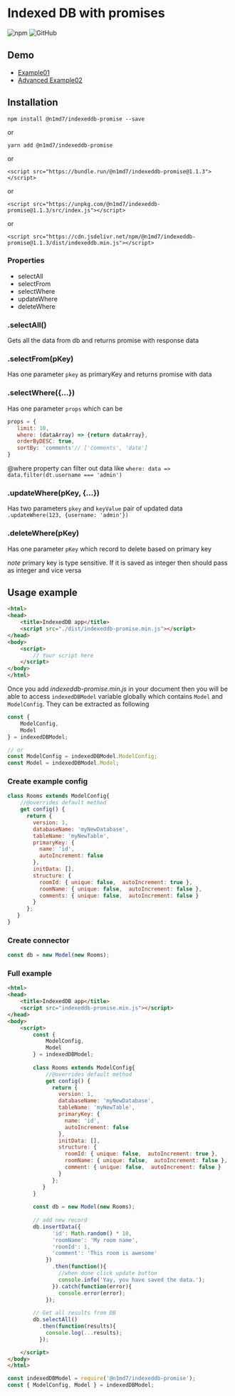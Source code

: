 # Indexed DB with promises

![npm](https://img.shields.io/npm/v/@n1md7/indexeddb-promise)
![GitHub](https://img.shields.io/github/license/bichiko/indexeddb-promise)
## Demo
- [Example01](https://bichiko.github.io/indexeddb-promise/examples/Example01.html)
- [Advanced Example02](https://bichiko.github.io/indexeddb-promise/examples/Example02.html)

## Installation
```shell script
npm install @n1md7/indexeddb-promise --save
```
or

```shell script
yarn add @n1md7/indexeddb-promise
```
or
```shell script
<script src="https://bundle.run/@n1md7/indexeddb-promise@1.1.3"></script>
```
or
```shell script
<script src="https://unpkg.com/@n1md7/indexeddb-promise@1.1.3/src/index.js"></script>
```
or
```shell script
<script src="https://cdn.jsdelivr.net/npm/@n1md7/indexeddb-promise@1.1.3/dist/indexeddb.min.js"></script>
```


### Properties
- selectAll
- selectFrom
- selectWhere
- updateWhere
- deleteWhere

### .selectAll()
Gets all the data from db and returns promise with response data

### .selectFrom(pKey)
Has one parameter `pkey` as primaryKey and returns promise with data

### .selectWhere({...})
Has one parameter `props` which can be
```javascript
props = {
   limit: 10,
   where: (dataArray) => {return dataArray},
   orderByDESC: true,
   sortBy: 'comments'// ['comments', 'date']
}
``` 
@where property can filter out data
like `where: data => data.filter(dt.username === 'admin')`

### .updateWhere(pKey, {...})
Has two parameters `pkey` and `keyValue` pair of updated data
`.updateWhere(123, {username: 'admin'})`

### .deleteWhere(pKey)
Has one parameter `pKey` which record to delete based on primary key

*note* primary key is type sensitive. If it is saved as integer then should pass as integer and vice versa 
## Usage example

```html
<html>
<head>
    <title>IndexedDB app</title>
    <script src="./dist/indexeddb-promise.min.js"></script>
</head>
<body>
    <script>
        // Your script here
    </script>
</body>
</html>
```

Once you add *indexeddb-promise.min.js* in your document then you will be able to access 
`indexedDBModel` variable globally which contains `Model` and `ModelConfig`.
They can be extracted as following
```javascript
const {
    ModelConfig,
    Model
} = indexedDBModel;

// or
const ModelConfig = indexedDBModel.ModelConfig;
const Model = indexedDBModel.Model;
```

### Create example config

```javascript
class Rooms extends ModelConfig{
    //@overrides default method
    get config() {
      return {
        version: 1,
        databaseName: 'myNewDatabase',
        tableName: 'myNewTable',
        primaryKey: {
          name: 'id',
          autoIncrement: false
        },
        initData: [],
        structure: {
          roomId: { unique: false,  autoIncrement: true },
          roomName: { unique: false,  autoIncrement: false },
          comments: { unique: false,  autoIncrement: false }
        }
      };
   }
}
```

### Create connector
```javascript
const db = new Model(new Rooms);
```

### Full example
```html
<html>
<head>
    <title>IndexedDB app</title>
    <script src="indexeddb-promise.min.js"></script>
</head>
<body>
    <script>
        const {
            ModelConfig,
            Model
        } = indexedDBModel;
        
        class Rooms extends ModelConfig{
            //@overrides default method
            get config() {
              return {
                version: 1,
                databaseName: 'myNewDatabase',
                tableName: 'myNewTable',
                primaryKey: {
                  name: 'id',
                  autoIncrement: false
                },
                initData: [],
                structure: {
                  roomId: { unique: false,  autoIncrement: true },
                  roomName: { unique: false,  autoIncrement: false },
                  comment: { unique: false,  autoIncrement: false }
                }
              };
           }
        }
        
        const db = new Model(new Rooms);
        
        // add new record
        db.insertData({
              'id': Math.random() * 10,
              'roomName': 'My room name',
              'roomId': 1,
              'comment': 'This room is awesome'
            })
              .then(function(){
                //when done click update button
                console.info('Yay, you have saved the data.');
              }).catch(function(error){
                console.error(error);
            });
        
        // Get all results from DB
        db.selectAll()
          .then(function(results){
            console.log(...results);
          });

    </script>
</body>
</html>
```

```javascript
const indexedDBModel = require('@n1md7/indexeddb-promise');
const { ModelConfig, Model } = indexedDBModel;
```

